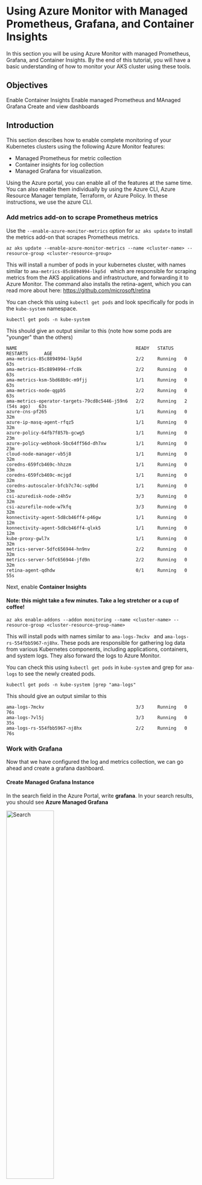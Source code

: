 # Using Azure Monitor with Managed Prometheus, Grafana, and Container Insights


In this section you will be using Azure Monitor with managed Prometheus, Grafana, and Container Insights. By the end of this tutorial, you will have a basic understanding of how to monitor your AKS cluster using these tools.



## Objectives
Enable Container Insights
Enable managed Prometheus and MAnaged Grafana
Create and view dashboards


## Introduction
This section describes how to enable complete monitoring of your Kubernetes clusters using the following Azure Monitor features:

* Managed Prometheus for metric collection
* Container insights for log collection
* Managed Grafana for visualization.


Using the Azure portal, you can enable all of the features at the same time. You can also enable them individually by using the Azure CLI, Azure Resource Manager template, Terraform, or Azure Policy. In these instructions, we use the azure CLI.

### Add metrics add-on to scrape Prometheus metrics

Use the ````--enable-azure-monitor-metrics```` option for ````az aks update````  to install the metrics add-on that scrapes Prometheus metrics. 



````
az aks update --enable-azure-monitor-metrics --name <cluster-name> --resource-group <cluster-resource-group>
````
 
This will install a number of pods in your kubernetes cluster, with names similar to ````ama-metrics-85c8894994-lkp5d ```` which are responsible for scraping metrics from the AKS applications and infrastructure, and forwarding it to Azure Monitor. The command also installs the retina-agent, which you can read more about here: https://github.com/microsoft/retina

You can check this using ````kubectl get pods```` and look specifically for pods in the ````kube-system```` namespace. 

````
kubectl get pods -n kube-system
````

This should give an output similar to this (note how some pods are "younger" than the others)

````
NAME                                            READY   STATUS    RESTARTS      AGE
ama-metrics-85c8894994-lkp5d                    2/2     Running   0             63s
ama-metrics-85c8894994-rfc8k                    2/2     Running   0             63s
ama-metrics-ksm-5bd68b9c-m9fjj                  1/1     Running   0             63s
ama-metrics-node-qgpb5                          2/2     Running   0             63s
ama-metrics-operator-targets-79cd8c5446-j59n6   2/2     Running   2 (54s ago)   63s
azure-cns-pf265                                 1/1     Running   0             32m
azure-ip-masq-agent-rfqz5                       1/1     Running   0             32m
azure-policy-64fb7f857b-gcwg5                   1/1     Running   0             23m
azure-policy-webhook-5bc64ff56d-dh7xw           1/1     Running   0             23m
cloud-node-manager-vb5j8                        1/1     Running   0             32m
coredns-659fcb469c-hhzzm                        1/1     Running   0             33m
coredns-659fcb469c-mcjgd                        1/1     Running   0             32m
coredns-autoscaler-bfcb7c74c-sq9bd              1/1     Running   0             33m
csi-azuredisk-node-z4h5v                        3/3     Running   0             32m
csi-azurefile-node-w7kfq                        3/3     Running   0             32m
konnectivity-agent-5d8cb46ff4-p46gw             1/1     Running   0             12m
konnectivity-agent-5d8cb46ff4-qlxk5             1/1     Running   0             12m
kube-proxy-gwl7x                                1/1     Running   0             32m
metrics-server-5dfc656944-hn9nv                 2/2     Running   0             32m
metrics-server-5dfc656944-jfd9n                 2/2     Running   0             32m
retina-agent-qdhdw                              0/1     Running   0             55s

````


Next, enable **Container Insights**


#### Note: this might take a few minutes. Take a leg stretcher or a cup of coffee!
````
az aks enable-addons --addon monitoring --name <cluster-name> --resource-group <cluster-resource-group-name>
````
This will install pods with names similar to ````ama-logs-7mckv ```` and ````ama-logs-rs-554fbb5967-nj8hx````. These pods are responsible for gathering log data from various Kubernetes components, including applications, containers, and system logs. They also forward the logs to Azure Monitor.

You can check this using ````kubectl get pods```` in ````kube-system```` and grep for ````ama-logs```` to see the newly created pods. 

````
kubectl get pods -n kube-system |grep "ama-logs"
````

This should give an output similar to this

````
ama-logs-7mckv                                  3/3     Running   0             76s
ama-logs-7vl5j                                  3/3     Running   0             35s
ama-logs-rs-554fbb5967-nj8hx                    2/2     Running   0             76s
````




### Work with Grafana

Now that we have configured the log and metrics collection, we can go ahead and create a grafana dashboard. 

#### Create Managed Grafana Instance

In the search field in the Azure Portal, write **grafana**. In your search results, you should see **Azure Managed Grafana**

<img src="./media/search-managed-grafana.png" alt="Search" width="50%">

When you click on **Azure Managed Grafana** you will be presented with the option to create a managed grafana instance. 

<img src="./media/no-managed-grafana.png" alt="Search" width="50%">



Click on **Create Azure Managed Grafana**

Now, you need to configure your Grafana, just like when creating any Azure resource with the portal. 

You only have to care about the **Basics**

| Property           | Value                                                                |
|--------------------|----------------------------------------------------------------------|
| Subscription       | Use the subscription that you received for this workshop             |
| Resource group name| Use the one you created earlier for the AKS cluster                  |
| Location           | Sweden Central                                                       |
| Name               | Globally unique name (for example based on your corporate signum)    |
| Pricing Plan       | Standard                                                             |
| Grafana Version    | 10     

Then select **Create** and after validation click on the **Create** button.

#### Link Grafana workspace 
When you configured the Prometheus scraping, an **Azure Monitor Workspace** was automatically created for you. For **Grafana** to be able to use the metrics from Prometheus, a connection to that workspace needs to be configured. 

The easiest way to find the workspace is to search in the Azure Portal. Search for **Azure Monitor Workspace**

<img src="./media/search-azure-monitor-workspace.png" alt="Search" width="50%">


Click on **Azure Monitor Workspace** in the search results. Then select **Linked Grafana Workspaces** in the left hand navigation bar.

<img src="./media/linked-grafana-workspaces.png" alt="Search" width="30%">

There will be no linked Grafana Workspaces available, so select **Link**.

When you click to expand the **Grafana Workspace** field, you will find the Grafana workspace previosly created. 

<img src="./media/select-grafana-workspace-to-link.png" alt="Search" width="50%">

Select it, and click on the **Link** button.



#### Create your first dashboard

When the **Managed Grafana** instance was created, you probably saw something like this **Go to resource**


<img src="./media/grafana-go-to-resource.png" alt="Search" width="50%">

If you navigated away from this, you can simply search for **Grafana** again in the search field of the Azure Portal.


In the **Overview** of your Grafana resource, there will be a link to your **Grafana Endpoint** which will look similar to ````https://k8s-ws-grafana-98765-hhh6gsfgbmaacjba.cse.grafana.azure.com````. 

Click on that link to go to your Grafana instance. You will be able to log into Grafana using the same username and credentials that you used for the Azure Portal.

In the left hand navigation pane, select **Dashboards**

<img src="./media/grafana-navigation.png" alt="Search" width="30%">

You should see three categories, Azure Managed Prometheus, Azure Monitor and Microsoft Defender for Cloud. The one you are interested in today, is the Azure Managed Prometheus. 


<img src="./media/grafana-dashboards.png" alt="Search" width="50%">

Expand **Azure Managed Prometheus** to find the preconfigured dashboards underneath. Select (for example) the one named **Kubernetes / Compute Resources / Node (Pods)**

This dashboard container metrics for CPU and Memory utilization in the pods. In the lists on the right hand side, next to the graphs you can select for which pod you want to see metrics.

<img src="./media/grafana-node-pod-dasboard.png" alt="Search" width="50%">

















Click on **New** in the top right hand corner, and then choose **New Dashboard**. 

In the dialoge that follows, select **+ Add Visualization**

<img src="./media/grafana-add-visualization.png" alt="Search" width="50%">


Select the **Managed Prometheus** as data source

<img src="./media/managed-prometheus-data-source.png" alt="Search" width="50%">

In the new panel that opens up, look for **Metric** and select something interesting, like for instance ```` ````

dashboard-node-pods.png